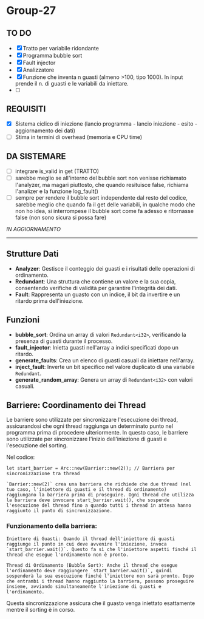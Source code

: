 # Group-27


## TO DO

- [x] Tratto per variabile ridondante
- [x] Programma bubble sort
- [x] Fault injector
- [x] Analizzatore
- [x] Funzione che inventa n guasti (almeno >100, tipo 1000). In input prende il n. di guasti e le variabili da iniettare.
- [ ]


## REQUISITI
- [x] Sistema ciclico di iniezione (lancio programma -  lancio iniezione - esito - aggiornamento dei dati)
- [ ] Stima in termini di overhead (memoria e CPU time)

## DA SISTEMARE
- [ ] integrare is_valid in get (TRATTO)
- [ ] sarebbe meglio se all'interno del bubble sort non venisse richiamato l'analyzer, ma magari piuttosto, che quando resituisce false, richiama l'analizer e la funzione log_fault()
- [ ] sempre per rendere il bubble sort independente dal resto del codice, sarebbe meglio che quando fa il get delle variabili, in qualche modo che non ho idea, si interrompese il bubble sort come fa adesso e ritornasse false (non sono sicura si possa fare)

*IN AGGIORNAMENTO*

-----

## Strutture Dati

- **Analyzer**: Gestisce il conteggio dei guasti e i risultati delle operazioni di ordinamento.
- **Redundant<T>**: Una struttura che contiene un valore e la sua copia, consentendo verifiche di validità per garantire l'integrità dei dati.
- **Fault**: Rappresenta un guasto con un indice, il bit da invertire e un ritardo prima dell'iniezione.

## Funzioni

- **bubble_sort**: Ordina un array di valori `Redundant<i32>`, verificando la presenza di guasti durante il processo.
- **fault_injector**: Inietta guasti nell'array a indici specificati dopo un ritardo.
- **generate_faults**: Crea un elenco di guasti casuali da iniettare nell'array.
- **inject_fault**: Inverte un bit specifico nel valore duplicato di una variabile `Redundant`.
- **generate_random_array**: Genera un array di `Redundant<i32>` con valori casuali.


## Barriere: Coordinamento dei Thread

Le barriere sono utilizzate per sincronizzare l'esecuzione dei thread, assicurandosi che ogni thread raggiunga un determinato punto nel programma prima di procedere ulteriormente. In questo caso, le barriere sono utilizzate per sincronizzare l'inizio dell'iniezione di guasti e l'esecuzione del sorting.

Nel codice:

`let start_barrier = Arc::new(Barrier::new(2)); // Barriera per sincronizzazione tra thread`

    `Barrier::new(2)` crea una barriera che richiede che due thread (nel tuo caso, l'iniettore di guasti e il thread di ordinamento) raggiungano la barriera prima di proseguire. Ogni thread che utilizza la barriera deve invocare start_barrier.wait(), che sospende l'esecuzione del thread fino a quando tutti i thread in attesa hanno raggiunto il punto di sincronizzazione.

### Funzionamento della barriera:

    Iniettore di Guasti: Quando il thread dell'iniettore di guasti raggiunge il punto in cui deve avvenire l'iniezione, invoca `start_barrier.wait()`. Questo fa sì che l'iniettore aspetti finché il thread che esegue l'ordinamento non è pronto.

    Thread di Ordinamento (Bubble Sort): Anche il thread che esegue l'ordinamento deve raggiungere `start_barrier.wait()`, quindi sospenderà la sua esecuzione finché l'iniettore non sarà pronto. Dopo che entrambi i thread hanno raggiunto la barriera, possono proseguire insieme, avviando simultaneamente l'iniezione di guasti e l'ordinamento.

Questa sincronizzazione assicura che il guasto venga iniettato esattamente mentre il sorting è in corso.